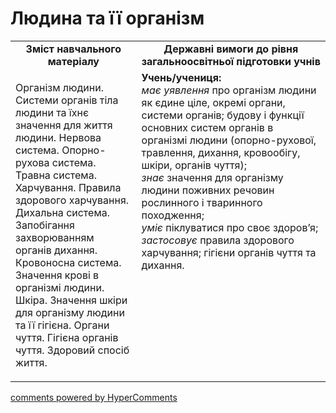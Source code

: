 <div id="hypercomments_widget" class="js-hypercomments-widget invisible"></div>

Людина та її організм
=============================================

<table>
  <tr>
    <td width="40%" align="center"><b>Зміст навчального матеріалу<b></td>
    <td width="60%" align="center"><b>Державні вимоги до рівня загальноосвітньої підготовки учнів</b></td>
  </tr>
  <tr>
    <td width="40%" style="vertical-align:top !important;">
      <p>Організм людини. Системи органів тіла людини та їхнє значення для життя людини. Нервова система. Опорно-рухова система. Травна система. Харчування. Правила здорового харчування. Дихальна система. Запобігання захворюванням органів дихання. Кровоносна система. Значення крові  в організмі людини. Шкіра. Значення шкіри для організму людини та її гігієна. Органи чуття. Гігієна органів чуття. Здоровий спосіб життя. </p>
    </td>
    <td width="60%" style="vertical-align:top !important;">
      <b>Учень/учениця:</b><br>
    	<i>має уявлення</i>  про організм людини як єдине ціле, окремі органи, системи органів; будову і функції основних систем органів в організмі людини (опорно-рухової,  травлення,  дихання, кровообігу, шкіри, органів чуття);<br>
      <i>знає</i> значення для організму людини поживних речовин рослинного і тваринного походження;<br>
      <i>уміє</i> піклуватися про своє здоров’я;<br>
      <i>застосовує</i> правила здорового харчування; гігієни органів чуття та дихання.
	  </td>
  </tr>
</table>

<div class="js-hypercomments-container">
<a href="http://hypercomments.com" class="hc-link" title="comments widget">comments powered by HyperComments</a>
</div>